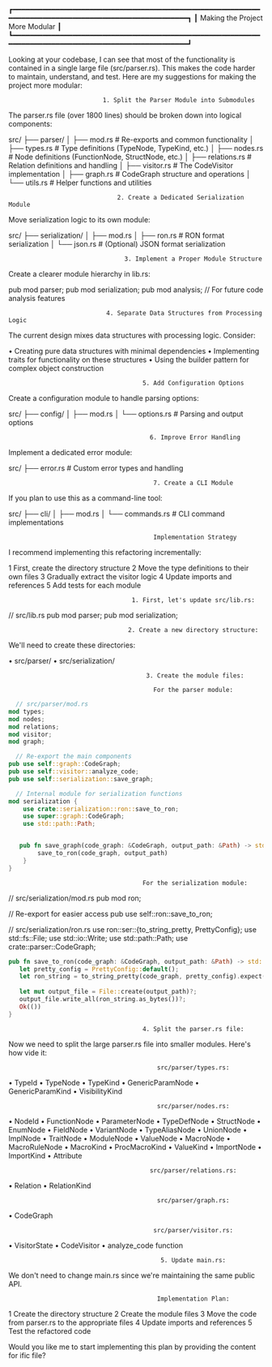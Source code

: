 
┏━━━━━━━━━━━━━━━━━━━━━━━━━━━━━━━━━━━━━━━━━━━━━━━━━━━━━━━━━━━━━━━━━━━━━━━━━━━━━━━━━━━━━━━━━━━━━━━━━━━━┓
┃                                   Making the Project More Modular                                  ┃
┗━━━━━━━━━━━━━━━━━━━━━━━━━━━━━━━━━━━━━━━━━━━━━━━━━━━━━━━━━━━━━━━━━━━━━━━━━━━━━━━━━━━━━━━━━━━━━━━━━━━━┛

Looking at your codebase, I can see that most of the functionality is contained
in a single large file    (src/parser.rs). This makes the code harder to
maintain, understand, and test. Here are my suggestions for making the project
more modular:

                              1. Split the Parser Module into Submodules                              

The parser.rs file (over 1800 lines) should be broken down into logical components:

 src/
 ├── parser/
 │   ├── mod.rs           # Re-exports and common functionality
 │   ├── types.rs         # Type definitions (TypeNode, TypeKind, etc.)
 │   ├── nodes.rs         # Node definitions (FunctionNode, StructNode, etc.)
 │   ├── relations.rs     # Relation definitions and handling
 │   ├── visitor.rs       # The CodeVisitor implementation
 │   ├── graph.rs         # CodeGraph structure and operations
 │   └── utils.rs         # Helper functions and utilities

                                  2. Create a Dedicated Serialization Module                      

Move serialization logic to its own module:

 src/
 ├── serialization/
 │   ├── mod.rs
 │   ├── ron.rs           # RON format serialization
 │   └── json.rs          # (Optional) JSON format serialization

                                    3. Implement a Proper Module Structure                        

Create a clearer module hierarchy in lib.rs:

 pub mod parser;
 pub mod serialization;
 pub mod analysis;  // For future code analysis features

                               4. Separate Data Structures from Processing Logic           

The current design mixes data structures with processing logic. Consider:

 • Creating pure data structures with minimal dependencies
 • Implementing traits for functionality on these structures
 • Using the builder pattern for complex object construction

                                         5. Add Configuration Options                     

Create a configuration module to handle parsing options:

 src/
 ├── config/
 │   ├── mod.rs
 │   └── options.rs       # Parsing and output options

                                           6. Improve Error Handling                      

Implement a dedicated error module:

 src/
 ├── error.rs             # Custom error types and handling

                                            7. Create a CLI Module                        

If you plan to use this as a command-line tool:

 src/
 ├── cli/
 │   ├── mod.rs
 │   └── commands.rs      # CLI command implementations

                                            Implementation Strategy                       

I recommend implementing this refactoring incrementally:

 1 First, create the directory structure
 2 Move the type definitions to their own files
 3 Gradually extract the visitor logic
 4 Update imports and references
 5 Add tests for each module

                                      1. First, let's update src/lib.rs:                  

                                                                                          
 // src/lib.rs
 pub mod parser;
 pub mod serialization;

                                     2. Create a new directory structure:                 

We'll need to create these directories:

 • src/parser/
 • src/serialization/

                                          3. Create the module files:                     

                                            For the parser module:                        

                                                                                          
 ```rust
   // src/parser/mod.rs                                                                     
 mod types;                                                                               
 mod nodes;                                                                               
 mod relations;                                                                           
 mod visitor;                                                                             
 mod graph;                                                                               
  ```

 ```rust
   // Re-export the main components                                                         
 pub use self::graph::CodeGraph;                                                          
 pub use self::visitor::analyze_code;                                                     
 pub use self::serialization::save_graph;                                                 
  ```

 ```rust
   // Internal module for serialization functions                                           
 mod serialization {                                                                      
     use crate::serialization::ron::save_to_ron;                                          
     use super::graph::CodeGraph;                                                         
     use std::path::Path;                                                                 


    pub fn save_graph(code_graph: &CodeGraph, output_path: &Path) -> std::io::Result<()> {
         save_to_ron(code_graph, output_path)                                             
     }                                                                                    
 }                                                                                        
```

                                         For the serialization module:                    

                                                                                          
 // src/serialization/mod.rs
 pub mod ron;

 // Re-export for easier access
 pub use self::ron::save_to_ron;

 // src/serialization/ron.rs
 use ron::ser::{to_string_pretty, PrettyConfig};
 use std::fs::File;
 use std::io::Write;
 use std::path::Path;
 use crate::parser::CodeGraph;

 ```rust
pub fn save_to_ron(code_graph: &CodeGraph, output_path: &Path) -> std::io::Result<()> {
    let pretty_config = PrettyConfig::default();                                         
    let ron_string = to_string_pretty(code_graph, pretty_config).expect("Seria failed"); 
                                                                                         
    let mut output_file = File::create(output_path)?;                                    
    output_file.write_all(ron_string.as_bytes())?;                                       
    Ok(())                                                                               
}                                                                                        
  ```

                                         4. Split the parser.rs file:                     

Now we need to split the large parser.rs file into smaller modules. Here's how vide it:

                                             src/parser/types.rs:                         

 • TypeId
 • TypeNode
 • TypeKind
 • GenericParamNode
 • GenericParamKind
 • VisibilityKind

                                             src/parser/nodes.rs:                         

 • NodeId
 • FunctionNode
 • ParameterNode
 • TypeDefNode
 • StructNode
 • EnumNode
 • FieldNode
 • VariantNode
 • TypeAliasNode
 • UnionNode
 • ImplNode
 • TraitNode
 • ModuleNode
 • ValueNode
 • MacroNode
 • MacroRuleNode
 • MacroKind
 • ProcMacroKind
 • ValueKind
 • ImportNode
 • ImportKind
 • Attribute

                                           src/parser/relations.rs:                       

 • Relation
 • RelationKind

                                             src/parser/graph.rs:                         

 • CodeGraph

                                            src/parser/visitor.rs:                        

 • VisitorState
 • CodeVisitor
 • analyze_code function

                                              5. Update main.rs:                          

We don't need to change main.rs since we're maintaining the same public API.

                                             Implementation Plan:                         

 1 Create the directory structure
 2 Create the module files
 3 Move the code from parser.rs to the appropriate files
 4 Update imports and references
 5 Test the refactored code

Would you like me to start implementing this plan by providing the content for ific file?
